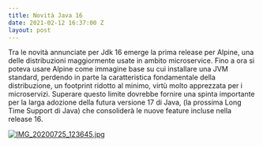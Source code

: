 ```yaml
---
title: Novità Java 16
date: 2021-02-12 16:37:00 Z
layout: post
---
```


Tra le novità annunciate per Jdk 16 emerge la prima release per Alpine, una delle distribuzioni maggiormente usate in ambito microservice. Fino a ora si poteva usare Alpine come immagine base su cui installare una JVM standard, perdendo in parte la caratteristica fondamentale della distribuzione, un footprint ridotto al minimo, virtù molto apprezzata per i microservizi. Superare questo limite dovrebbe fornire una spinta importante per la larga adozione della futura versione 17 di Java, (la prossima Long Time Support di Java) che consoliderà le nuove feature incluse nella release 16.


[![IMG_20200725_123645.jpg](/uploads/IMG_20200725_123645.jpg)](https://www.loicmathieu.fr/wordpress/en/informatique/java-16-quoi-de-neuf/?fbclid=IwAR3r2QW984zS1oNa8hIg1ZWMjge35iJCtP9gV7rmqf6Yx9n8yBCMsima-ak)